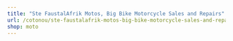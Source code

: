 ```yaml
---
title: "Ste FaustalAfrik Motos, Big Bike Motorcycle Sales and Repairs"
url: /cotonou/ste-faustalafrik-motos-big-bike-motorcycle-sales-and-repairs-3/
shop: moto
---
```

